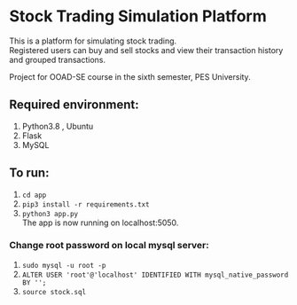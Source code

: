 # Stock Trading Simulation Platform

This is a platform for simulating stock trading.  
Registered users can buy and sell stocks and view their transaction history and grouped transactions.  

Project for OOAD-SE course in the sixth semester, PES University.  

## Required environment:
1. Python3.8 , Ubuntu
2. Flask 
3. MySQL

## To run: 
1. `cd app`
2. `pip3 install -r requirements.txt`
3. `python3 app.py`  
The app is now running on localhost:5050.  

### Change root password on local mysql server:
1. `sudo mysql -u root -p`
2. `ALTER USER 'root'@'localhost' IDENTIFIED WITH mysql_native_password BY '';`
3. `source stock.sql`
